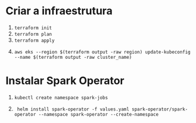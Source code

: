 # Criar a infraestrutura

1. ```terraform init```
2. ```terraform plan```
3. ```terraform apply```
4. ```
   aws eks --region $(terraform output -raw region) update-kubeconfig --name $(terraform output -raw cluster_name)
   ```

# Instalar Spark Operator
1. ``` kubectl create namespace spark-jobs ```
 
2. ``` helm install spark-operator -f values.yaml spark-operator/spark-operator --namespace spark-operator --create-namespace```
